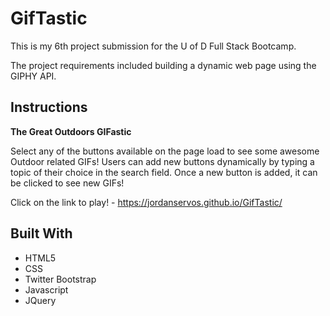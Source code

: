 # GifTastic

This is my 6th project submission for the U of D Full Stack Bootcamp.

The project requirements included building a dynamic web page using the GIPHY API.

## Instructions

**The Great Outdoors GIFastic**

Select any of the buttons available on the page load to see some awesome Outdoor related GIFs! Users can add new buttons dynamically by typing a topic of their choice in the search field. Once a new button is added, it can be clicked to see new GIFs!

Click on the link to play! - https://jordanservos.github.io/GifTastic/

## Built With 

* HTML5
* CSS
* Twitter Bootstrap 
* Javascript
* JQuery
